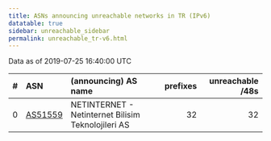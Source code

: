 ```yaml
---
title: ASNs announcing unreachable networks in TR (IPv6)
datatable: true
sidebar: unreachable_sidebar
permalink: unreachable_tr-v6.html
---
```


Data as of 2019-07-25 16:40:00 UTC


<div class="datatable-begin"></div>

|   # | ASN                                    | (announcing) AS name                               |   prefixes |   unreachable /48s |
|----:|:---------------------------------------|:---------------------------------------------------|-----------:|-------------------:|
|   0 | [AS51559](unreachable_AS51559-v6.html) | NETINTERNET - Netinternet Bilisim Teknolojileri AS |         32 |                 32 |

<div class="datatable-end"></div>